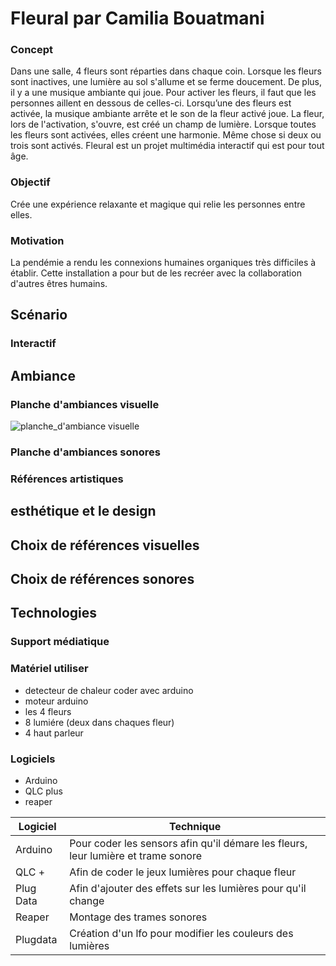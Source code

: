 # Fleural par Camilia Bouatmani

### Concept 

Dans une salle, 4 fleurs sont réparties dans chaque coin. Lorsque les fleurs sont inactives, une lumière au sol s'allume et se ferme doucement. De plus, il y a une musique ambiante qui joue. Pour activer les fleurs, il faut que les personnes aillent en dessous de celles-ci. Lorsqu’une des fleurs est activée, la musique ambiante arrête et le son de la fleur activé joue. La fleur, lors de l'activation, s'ouvre, est créé un champ de lumière. Lorsque toutes les fleurs sont activées, elles créent une harmonie. Même chose si deux ou trois sont activés. Fleural est un projet multimédia interactif qui est pour tout âge.


### Objectif
Crée une expérience relaxante et magique qui relie les personnes entre elles.

### Motivation
La pendémie a rendu les connexions humaines organiques très difficiles à établir. Cette installation a pour but de les recréer avec la collaboration d'autres êtres humains.

## Scénario

### Interactif

## Ambiance

### Planche d'ambiances visuelle
![planche_d'ambiance visuelle](https://github.com/cam456/presentation2_projet/blob/main/media/PLANCHEAMBIANCE.png)


### Planche d'ambiances sonores

### Références artistiques
## esthétique et le design
## Choix de références visuelles
## Choix de références sonores

## Technologies

### Support médiatique


### Matériel utiliser
* detecteur de chaleur coder avec arduino
* moteur arduino
* les 4 fleurs
* 8 lumiére (deux dans chaques fleur)
* 4 haut parleur
  
### Logiciels
* Arduino
* QLC plus
* reaper

| Logiciel    | Technique |
| -------- | ------- |
| Arduino  | Pour coder les sensors afin qu'il démare les fleurs, leur lumière et trame sonore    |
| QLC + | Afin de coder le jeux lumières pour chaque fleur     |
| Plug Data    | Afin d'ajouter des effets sur les lumières pour qu'il change    |
| Reaper    | Montage des trames sonores    |
| Plugdata    | Création d'un lfo pour modifier les couleurs des lumières    |

